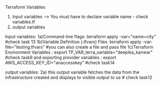 Terraform Variables

1) Input variables --> You must have to declare variable name - check variables.tf
2) output variables

Input variables:
1a)Command-line flags: terraform apply -var="name=city"    #check task 13
1b)Variable Definition (.tfvars) Files :terraform apply -var-file="testing.tfvars"  #you can also create a file and pass file 
1c)Terraform Environment Variables : export TF_VAR_terra_variable="deepika_kanwar"  #check task9
and exporting provider variables : export AWS_ACCESS_KEY_ID="anaccesskey"  #check task14

output variables:
2a)  this output variable fetches the data from the infrastructure created and displays to visible output to us  # check task12
